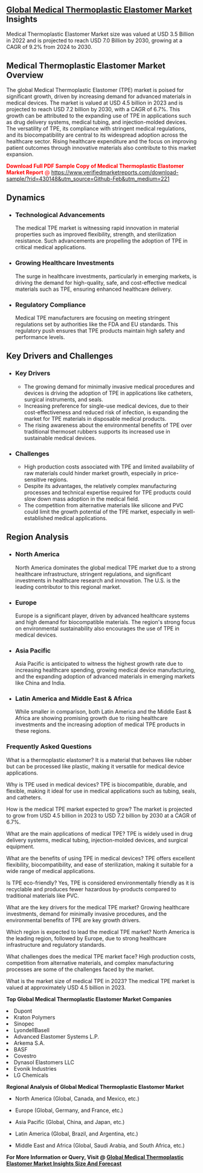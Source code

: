 <h2><a href="https://www.verifiedmarketreports.com/download-sample/?rid=430148&amp;utm_source=Github&amp;utm_medium=221" target="_blank">Global Medical Thermoplastic Elastomer Market</a> Insights</h2><p>Medical Thermoplastic Elastomer Market size was valued at USD 3.5 Billion in 2022 and is projected to reach USD 7.0 Billion by 2030, growing at a CAGR of 9.2% from 2024 to 2030.</p><p> <h2>Medical Thermoplastic Elastomer Market Overview</h2> <p>The global Medical Thermoplastic Elastomer (TPE) market is poised for significant growth, driven by increasing demand for advanced materials in medical devices. The market is valued at USD 4.5 billion in 2023 and is projected to reach USD 7.2 billion by 2030, with a CAGR of 6.7%. This growth can be attributed to the expanding use of TPE in applications such as drug delivery systems, medical tubing, and injection-molded devices. The versatility of TPE, its compliance with stringent medical regulations, and its biocompatibility are central to its widespread adoption across the healthcare sector. Rising healthcare expenditure and the focus on improving patient outcomes through innovative materials also contribute to this market expansion.</p> <p><p><span class=""><span style="color: #ff0000;"><strong>Download Full PDF Sample Copy of Medical Thermoplastic Elastomer Market Report</strong> @ </span><a href="https://www.verifiedmarketreports.com/download-sample/?rid=430148&amp;utm_source=Github-Feb&amp;utm_medium=221" target="_blank">https://www.verifiedmarketreports.com/download-sample/?rid=430148&amp;utm_source=Github-Feb&amp;utm_medium=221</a></span></p></p> <h2>Dynamics</h2> <ul> <li><h3>Technological Advancements</h3> The medical TPE market is witnessing rapid innovation in material properties such as improved flexibility, strength, and sterilization resistance. Such advancements are propelling the adoption of TPE in critical medical applications.</li> <li><h3>Growing Healthcare Investments</h3> The surge in healthcare investments, particularly in emerging markets, is driving the demand for high-quality, safe, and cost-effective medical materials such as TPE, ensuring enhanced healthcare delivery.</li> <li><h3>Regulatory Compliance</h3> Medical TPE manufacturers are focusing on meeting stringent regulations set by authorities like the FDA and EU standards. This regulatory push ensures that TPE products maintain high safety and performance levels.</li> </ul> <h2>Key Drivers and Challenges</h2> <ul> <li><h3>Key Drivers</h3> <ul> <li>The growing demand for minimally invasive medical procedures and devices is driving the adoption of TPE in applications like catheters, surgical instruments, and seals.</li> <li>Increasing preference for single-use medical devices, due to their cost-effectiveness and reduced risk of infection, is expanding the market for TPE materials in disposable medical products.</li> <li>The rising awareness about the environmental benefits of TPE over traditional thermoset rubbers supports its increased use in sustainable medical devices.</li> </ul> </li> <li><h3>Challenges</h3> <ul> <li>High production costs associated with TPE and limited availability of raw materials could hinder market growth, especially in price-sensitive regions.</li> <li>Despite its advantages, the relatively complex manufacturing processes and technical expertise required for TPE products could slow down mass adoption in the medical field.</li> <li>The competition from alternative materials like silicone and PVC could limit the growth potential of the TPE market, especially in well-established medical applications.</li> </ul> </li> </ul> <h2>Region Analysis</h2> <ul> <li><h3>North America</h3> North America dominates the global medical TPE market due to a strong healthcare infrastructure, stringent regulations, and significant investments in healthcare research and innovation. The U.S. is the leading contributor to this regional market.</li> <li><h3>Europe</h3> Europe is a significant player, driven by advanced healthcare systems and high demand for biocompatible materials. The region's strong focus on environmental sustainability also encourages the use of TPE in medical devices.</li> <li><h3>Asia Pacific</h3> Asia Pacific is anticipated to witness the highest growth rate due to increasing healthcare spending, growing medical device manufacturing, and the expanding adoption of advanced materials in emerging markets like China and India.</li> <li><h3>Latin America and Middle East & Africa</h3> While smaller in comparison, both Latin America and the Middle East & Africa are showing promising growth due to rising healthcare investments and the increasing adoption of medical TPE products in these regions.</li> </ul> <h3>Frequently Asked Questions</h3> <p>What is a thermoplastic elastomer? It is a material that behaves like rubber but can be processed like plastic, making it versatile for medical device applications.</p> <p>Why is TPE used in medical devices? TPE is biocompatible, durable, and flexible, making it ideal for use in medical applications such as tubing, seals, and catheters.</p> <p>How is the medical TPE market expected to grow? The market is projected to grow from USD 4.5 billion in 2023 to USD 7.2 billion by 2030 at a CAGR of 6.7%.</p> <p>What are the main applications of medical TPE? TPE is widely used in drug delivery systems, medical tubing, injection-molded devices, and surgical equipment.</p> <p>What are the benefits of using TPE in medical devices? TPE offers excellent flexibility, biocompatibility, and ease of sterilization, making it suitable for a wide range of medical applications.</p> <p>Is TPE eco-friendly? Yes, TPE is considered environmentally friendly as it is recyclable and produces fewer hazardous by-products compared to traditional materials like PVC.</p> <p>What are the key drivers for the medical TPE market? Growing healthcare investments, demand for minimally invasive procedures, and the environmental benefits of TPE are key growth drivers.</p> <p>Which region is expected to lead the medical TPE market? North America is the leading region, followed by Europe, due to strong healthcare infrastructure and regulatory standards.</p> <p>What challenges does the medical TPE market face? High production costs, competition from alternative materials, and complex manufacturing processes are some of the challenges faced by the market.</p> <p>What is the market size of medical TPE in 2023? The medical TPE market is valued at approximately USD 4.5 billion in 2023.</p> </p><p><strong>Top Global Medical Thermoplastic Elastomer Market Companies</strong></p><div data-test-id=""><p><li>Dupont</li><li> Kraton Polymers</li><li> Sinopec</li><li> LyondellBasell</li><li> Advanced Elastomer Systems L.P.</li><li> Arkema S.A.</li><li> BASF</li><li> Covestro</li><li> Dynasol Elastomers LLC</li><li> Evonik Industries</li><li> LG Chemicals</li></p><div><strong>Regional Analysis of&nbsp;Global Medical Thermoplastic Elastomer Market</strong></div><ul><li dir="ltr"><p dir="ltr">North America&nbsp;(Global, Canada, and Mexico, etc.)</p></li><li dir="ltr"><p dir="ltr">Europe (Global, Germany, and France, etc.)</p></li><li dir="ltr"><p dir="ltr">Asia Pacific&nbsp;(Global, China, and Japan, etc.)</p></li><li dir="ltr"><p dir="ltr">Latin America&nbsp;(Global, Brazil, and Argentina, etc.)</p></li><li dir="ltr">Middle East and Africa&nbsp;(Global, Saudi Arabia, and South Africa, etc.)</li></ul><p><strong>For More Information or Query, Visit @&nbsp;</strong><strong><a href="https://www.verifiedmarketreports.com/product/medical-thermoplastic-elastomer-market/?utm_source=Github&amp;utm_medium=221" target="_blank">Global Medical Thermoplastic Elastomer Market Insights Size And Forecast</a></strong></p></div>
